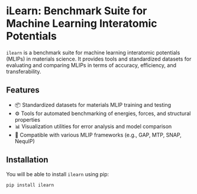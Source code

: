 # iLearn: Benchmark Suite for Machine Learning Interatomic Potentials

`ilearn` is a benchmark suite for machine learning interatomic potentials (MLIPs) in materials science. It provides tools and standardized datasets for evaluating and comparing MLIPs in terms of accuracy, efficiency, and transferability.

## Features

- 📦 Standardized datasets for materials MLIP training and testing  
- ⚙️ Tools for automated benchmarking of energies, forces, and structural properties  
- 📊 Visualization utilities for error analysis and model comparison  
- 🧪 Compatible with various MLIP frameworks (e.g., GAP, MTP, SNAP, NequIP)

## Installation

You will be able to install `ilearn` using pip:

```bash
pip install ilearn


